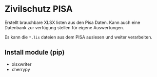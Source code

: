 
# Zivilschutz PISA

Erstellt brauchbare XLSX listen aus den Pisa Daten. Kann auch eine Datenbank zur verfügung stellen für eigene Auswertungen.

Es kann die `*.lis` dateien aus dem PISA auslesen und weiter verarbeiten.

## Install module (pip)

- xlsxwriter
- cherrypy
